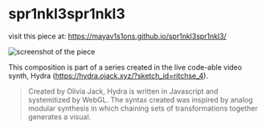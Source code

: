 # spr1nkl3spr1nkl3

visit this piece at: https://mayav1s1ons.github.io/spr1nkl3spr1nkl3/

![screenshot of the piece](screenshot.png)

This composition is part of a series created in the live code-able video synth, Hydra (https://hydra.ojack.xyz/?sketch_id=ritchse_4). 

> Created by Olivia Jack, Hydra is written in Javascript and systemitized by WebGL. The syntax created was inspired by analog modular synthesis in which chaining sets of transformations together generates a visual.    

